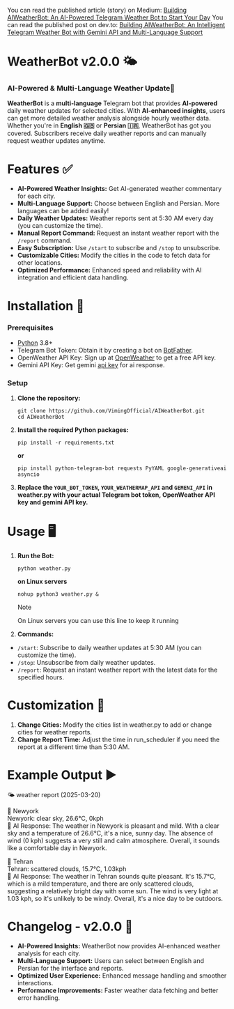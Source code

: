  You can read the published article (story) on Medium: [Building AIWeatherBot: An AI-Powered Telegram Weather Bot to Start Your Day](https://medium.com/@AmiraliPouyanrad/building-aiweatherbot-an-ai-powered-telegram-weather-bot-to-start-your-day-2cc272a5295a)
You can read the published post on dev.to: [Building AIWeatherBot: An Intelligent Telegram Weather Bot with Gemini API and Multi-Language Support](https://dev.to/vimingofficial/building-aiweatherbot-an-intelligent-telegram-weather-bot-with-gemini-api-and-multi-language-30nd)
# WeatherBot v2.0.0 🌤️
### AI-Powered & Multi-Language Weather Update🚀
**WeatherBot** is a **multi-language** Telegram bot that provides **AI-powered** daily weather updates for selected cities. With **AI-enhanced insights**, users can get more detailed weather analysis alongside hourly weather data. Whether you're in **English 🇬🇧** or **Persian 🇮🇷**, WeatherBot has got you covered. Subscribers receive daily weather reports and can manually request weather updates anytime.

# Features :white_check_mark:
- **AI-Powered Weather Insights:** Get AI-generated weather commentary for each city.
- **Multi-Language Support:** Choose between English and Persian. More languages can be added easily!
- **Daily Weather Updates:** Weather reports sent at 5:30 AM every day (you can customize the time).
- **Manual Report Command:** Request an instant weather report with the `/report` command.
- **Easy Subscription:** Use `/start` to subscribe and `/stop` to unsubscribe.
- **Customizable Cities:** Modify the cities in the code to fetch data for other locations.
- **Optimized Performance:** Enhanced speed and reliability with AI integration and efficient data handling.

# Installation :envelope_with_arrow:
### Prerequisites
- [Python](python.org) 3.8+
- Telegram Bot Token: Obtain it by creating a bot on [BotFather](t.me/BotFather).
- OpenWeather API Key: Sign up at [OpenWeather](https://openweathermap.org/) to get a free API key.
- Gemini API Key: Get gemini [api key](https://aistudio.google.com/apikey) for ai response.

### Setup
1. **Clone the repository:**
   ```
   git clone https://github.com/VimingOfficial/AIWeatherBot.git
   cd AIWeatherBot
   ```
2. **Install the required Python packages:**

   ```
   pip install -r requirements.txt
   ```
   **or**
   
   ```
   pip install python-telegram-bot requests PyYAML google-generativeai asyncio
   ```
3. **Replace the `YOUR_BOT_TOKEN`, `YOUR_WEATHERMAP_API` and `GEMENI_API` in weather.py with your actual Telegram bot token, OpenWeather API key and gemini API key.**

# Usage :desktop_computer:	
1. **Run the Bot:**

   ```
   python weather.py
   ```
   **on Linux servers**
   
   ```
   nohup python3 weather.py &
   ```
   > [!NOTE]
   > On Linux servers you can use this line to keep it running
2. **Commands:**
- `/start`: Subscribe to daily weather updates at 5:30 AM (you can customize the time).
- `/stop`: Unsubscribe from daily weather updates.
- `/report`: Request an instant weather report with the latest data for the specified hours.

# Customization :memo:
1. **Change Cities:** Modify the cities list in weather.py to add or change cities for weather reports.
2. **Change Report Time:** Adjust the time in run_scheduler if you need the report at a different time than 5:30 AM.

# Example Output :arrow_forward:	
 🌤 weather report (2025-03-20)

📍 Newyork
<br>
Newyork: clear sky, 26.6°C, 0kph
<br>
🤖 AI Response:
The weather in Newyork is pleasant and mild. With a clear sky and a temperature of 26.6°C, it's a nice, sunny day. The absence of wind (0 kph) suggests a very still and calm atmosphere. Overall, it sounds like a comfortable day in Newyork.

📍 Tehran
<br>
Tehran: scattered clouds, 15.7°C, 1.03kph
<br>
🤖 AI Response:
The weather in Tehran sounds quite pleasant. It's 15.7°C, which is a mild temperature, and there are only scattered clouds, suggesting a relatively bright day with some sun. The wind is very light at 1.03 kph, so it's unlikely to be windy. Overall, it's a nice day to be outdoors.

# Changelog - v2.0.0 🚀
- **AI-Powered Insights:** WeatherBot now provides AI-enhanced weather analysis for each city.
- **Multi-Language Support:** Users can select between English and Persian for the interface and reports.
- **Optimized User Experience:** Enhanced message handling and smoother interactions.
- **Performance Improvements:** Faster weather data fetching and better error handling.
